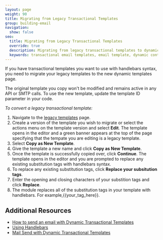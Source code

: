 ```yaml
---
layout: page
weight: 90
title: Migrating from Legacy Transactional Templates
group: building-email
navigation:
  show: false
seo:
  title: Migrating from Legacy Transactional Templates
  override: true
  description: Migrating from legacy transactional templates to dynamic transactional templates utilizing handlebars syntax.
  keywords: transactional email templates, email template, dynamic content, personalization, handlebars
---
```


If you have transactional templates you want to use with handlebars syntax, you need to migrate your legacy templates to the new dynamic templates page.

<call-out>

The original template you copy won't be modified and remains active in any API or SMTP calls. To use the new template, update the template ID parameter in your code.

</call-out>

*To convert a legacy transactional template:*

1. Navigate to the [legacy templates](https://sendgrid.com/templates) page.
1. Create a version of the template you wish to migrate or select the actions menu on the template version and select **Edit**. The template opens in the editor and a green banner appears at the top of the page specifying that the tempate you are editing is a legacy template.
1. Select **Copy as New Template**.
1. Give the template a new name and click **Copy as New Template**.
1. Once the template is successfully copied over, click **Continue**. The template opens in the editor and you are prompted to replace any existing substitution tags with handlebars syntax.
1. To replace any existing substitution tags, click **Replace your subsitution tags**.
1. Enter the opening and closing characters of your substition tags and click **Replace**.
1. The module replaces all of the substitution tags in your template with handlebars.
   For example,{{your_tag_here}}.

## Additional Resources

- [How to send an email with Dynamic Transactional Templates]({{root_url}}/help-support/sending-email/how-to-send-an-email-with-dynamic-transactional-templates/)
- [Using Handlebars]({{root_url}}/help-support/sending-email/using-handlebars/)
- [Mail Send with Dynamic Transactional Templates](https://dynamic-templates.api-docs.io/3.0)